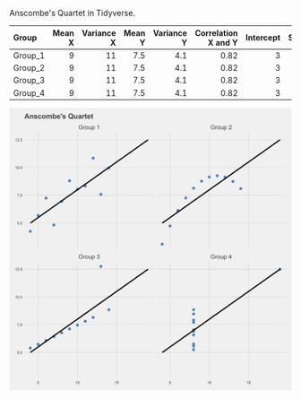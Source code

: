 Anscombe's Quartet in Tidyverse.

|Group   | Mean X| Variance X| Mean Y| Variance Y| Correlation X and Y| Intercept| Slope| R Squared|
|:-------|------:|----------:|------:|----------:|-------------------:|---------:|-----:|---------:|
|Group_1 |      9|         11|    7.5|        4.1|                0.82|         3|   0.5|      0.67|
|Group_2 |      9|         11|    7.5|        4.1|                0.82|         3|   0.5|      0.67|
|Group_3 |      9|         11|    7.5|        4.1|                0.82|         3|   0.5|      0.67|
|Group_4 |      9|         11|    7.5|        4.1|                0.82|         3|   0.5|      0.67|

![](anscombe.png)
